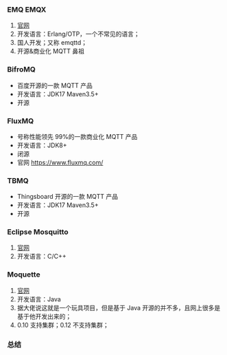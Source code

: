 ### EMQ EMQX

1. [官网](https://www.emqx.io/cn/)
2. 开发语言：Erlang/OTP，一个不常见的语言；
3. 国人开发；又称 emqttd；
4. 开源&商业化 MQTT 鼻祖

### BifroMQ

- 百度开源的一款 MQTT 产品
- 开发语言：JDK17 Maven3.5+
- 开源

### FluxMQ

- 号称性能领先 99%的一款商业化 MQTT 产品
- 开发语言：JDK8+
- 闭源
- 官网 https://www.fluxmq.com/

### TBMQ

- Thingsboard 开源的⼀款 MQTT 产品
- 开发语言：JDK17 Maven3.5+
- 开源

### Eclipse Mosquitto

1. [官网](https://mosquitto.org)
2. 开发语言：C/C++

### Moquette

1. [官网](https://github.com/moquette-io/moquette)
2. 开发语言：Java
3. 据大佬说这就是一个玩具项目，但是基于 Java 开源的并不多，且网上很多是基于他开发出来的；
4. 0.10 支持集群；0.12 不支持集群；

### 总结
